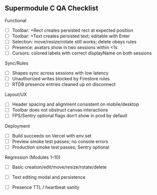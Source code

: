 ## Supermodule C QA Checklist

Functional
- [ ] Toolbar: +Rect creates persisted rect at expected position
- [ ] Toolbar: +Text creates persisted text; editable with Enter
- [ ] Selection: move/resize/rotate still works; delete obeys rules
- [ ] Presence: avatars show in two sessions within <1s
- [ ] Cursors: colored labels with correct displayName on both sessions

Sync/Rules
- [ ] Shapes sync across sessions with low latency
- [ ] Unauthorized writes blocked by Firestore rules
- [ ] RTDB presence entries cleaned up on disconnect

Layout/UX
- [ ] Header spacing and alignment consistent on mobile/desktop
- [ ] Toolbar does not obstruct canvas interactions
- [ ] FPS/Sentry optional flags don’t show in prod by default

Deployment
- [ ] Build succeeds on Vercel with env set
- [ ] Preview smoke test passes; no console errors
- [ ] Production smoke test passes; Sentry optional

Regression (Modules 1–10)
- [ ] Basic creation/edit/move/resize/rotate/delete
- [ ] Text editing modal and persistence
- [ ] Presence TTL / heartbeat sanity

